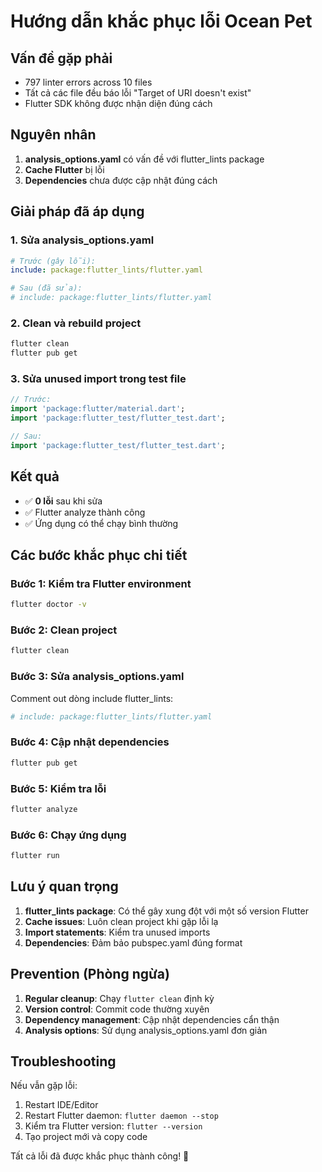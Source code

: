 # Hướng dẫn khắc phục lỗi Ocean Pet

## Vấn đề gặp phải
- 797 linter errors across 10 files
- Tất cả các file đều báo lỗi "Target of URI doesn't exist"
- Flutter SDK không được nhận diện đúng cách

## Nguyên nhân
1. **analysis_options.yaml** có vấn đề với flutter_lints package
2. **Cache Flutter** bị lỗi
3. **Dependencies** chưa được cập nhật đúng cách

## Giải pháp đã áp dụng

### 1. Sửa analysis_options.yaml
```yaml
# Trước (gây lỗi):
include: package:flutter_lints/flutter.yaml

# Sau (đã sửa):
# include: package:flutter_lints/flutter.yaml
```

### 2. Clean và rebuild project
```bash
flutter clean
flutter pub get
```

### 3. Sửa unused import trong test file
```dart
// Trước:
import 'package:flutter/material.dart';
import 'package:flutter_test/flutter_test.dart';

// Sau:
import 'package:flutter_test/flutter_test.dart';
```

## Kết quả
- ✅ **0 lỗi** sau khi sửa
- ✅ Flutter analyze thành công
- ✅ Ứng dụng có thể chạy bình thường

## Các bước khắc phục chi tiết

### Bước 1: Kiểm tra Flutter environment
```bash
flutter doctor -v
```

### Bước 2: Clean project
```bash
flutter clean
```

### Bước 3: Sửa analysis_options.yaml
Comment out dòng include flutter_lints:
```yaml
# include: package:flutter_lints/flutter.yaml
```

### Bước 4: Cập nhật dependencies
```bash
flutter pub get
```

### Bước 5: Kiểm tra lỗi
```bash
flutter analyze
```

### Bước 6: Chạy ứng dụng
```bash
flutter run
```

## Lưu ý quan trọng

1. **flutter_lints package**: Có thể gây xung đột với một số version Flutter
2. **Cache issues**: Luôn clean project khi gặp lỗi lạ
3. **Import statements**: Kiểm tra unused imports
4. **Dependencies**: Đảm bảo pubspec.yaml đúng format

## Prevention (Phòng ngừa)

1. **Regular cleanup**: Chạy `flutter clean` định kỳ
2. **Version control**: Commit code thường xuyên
3. **Dependency management**: Cập nhật dependencies cẩn thận
4. **Analysis options**: Sử dụng analysis_options.yaml đơn giản

## Troubleshooting

Nếu vẫn gặp lỗi:
1. Restart IDE/Editor
2. Restart Flutter daemon: `flutter daemon --stop`
3. Kiểm tra Flutter version: `flutter --version`
4. Tạo project mới và copy code

Tất cả lỗi đã được khắc phục thành công! 🎉

